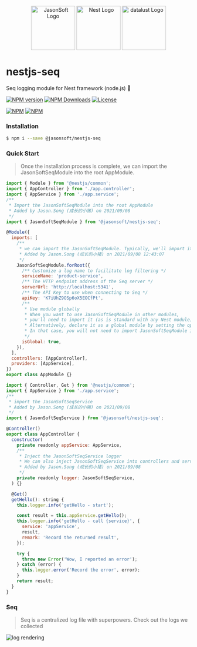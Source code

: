 <p align="center">
  <a href="https://github.com/jasonsoft/" target="blank"><img src="https://avatars.githubusercontent.com/u/90173752?s=200&v=4" width="120" alt="JasonSoft Logo" /></a>
  <a href="http://nestjs.com/" target="blank"><img src="https://avatars.githubusercontent.com/u/28507035?s=200&v=4" width="120" alt="Nest Logo" /></a>
  <a href="https://datalust.co/" target="blank"><img src="https://datalust.co/img/seq-logo-dark.svg" height="120"  alt="datalust Logo" /></a>
</p>

# nestjs-seq

Seq logging module for Nest framework (node.js) 🐷

[![NPM version][npm-img]][npm-url]
[![NPM Downloads][downloads-image]][npm-url]
[![License][license-img]][license-url]

[![NPM](https://nodei.co/npm/@jasonsoft/nestjs-seq.png?stars&downloads)](https://nodei.co/npm/@jasonsoft/nestjs-seq/)
[![NPM](https://nodei.co/npm-dl/@jasonsoft/nestjs-seq.png)](https://nodei.co/npm/@jasonsoft/nestjs-seq/)

### Installation

```bash
$ npm i --save @jasonsoft/nestjs-seq
```

### Quick Start

> Once the installation process is complete, we can import the JasonSoftSeqModule into the root AppModule.

```js
import { Module } from '@nestjs/common';
import { AppController } from './app.controller';
import { AppService } from './app.service';
/**
 * Import the JasonSoftSeqModule into the root AppModule
 * Added by Jason.Song (成长的小猪) on 2021/09/08
 */
import { JasonSoftSeqModule } from '@jasonsoft/nestjs-seq';

@Module({
  imports: [
    /**
     * we can import the JasonSoftSeqModule. Typically, we'll import it into the root AppModule and control its behavior using the .forRoot() static method.
     * Added by Jason.Song (成长的小猪) on 2021/09/08 12:43:07
     */
    JasonSoftSeqModule.forRoot({
      /** Customize a log name to facilitate log filtering */
      serviceName: 'product-service',
      /** The HTTP endpoint address of the Seq server */
      serverUrl: 'http://localhost:5341',
      /** The API Key to use when connecting to Seq */
      apiKey: 'K7iUhZ9OSp6oX5EOCfPt',
      /**
       * Use module globally
       * When you want to use JasonSoftSeqModule in other modules,
       * you'll need to import it (as is standard with any Nest module).
       * Alternatively, declare it as a global module by setting the options object's isGlobal property to true, as shown below.
       * In that case, you will not need to import JasonSoftSeqModule in other modules once it's been loaded in the root module
       */
      isGlobal: true,
    }),
  ],
  controllers: [AppController],
  providers: [AppService],
})
export class AppModule {}
```

```js
import { Controller, Get } from '@nestjs/common';
import { AppService } from './app.service';
/**
 * import the JasonSoftSeqService
 * Added by Jason.Song (成长的小猪) on 2021/09/08
 */
import { JasonSoftSeqService } from '@jasonsoft/nestjs-seq';

@Controller()
export class AppController {
  constructor(
    private readonly appService: AppService,
    /**
     * Inject the JasonSoftSeqService logger
     * We can also inject JasonSoftSeqService into controllers and services, etc.
     * Added by Jason.Song (成长的小猪) on 2021/09/08
     */
    private readonly logger: JasonSoftSeqService,
  ) {}

  @Get()
  getHello(): string {
    this.logger.info('getHello - start');

    const result = this.appService.getHello();
    this.logger.info('getHello - call {service}', {
      service: 'appService',
      result,
      remark: 'Record the returned result',
    });

    try {
      throw new Error('Wow, I reported an error');
    } catch (error) {
      this.logger.error('Record the error', error);
    }
    return result;
  }
}

```

### Seq

> Seq is a centralized log file with superpowers. Check out the logs we collected

![log rendering](https://github.com/jasonsoft/nestjs-seq/raw/main/rendering.jpg)

[npm-img]: https://img.shields.io/npm/v/@jasonsoft/nestjs-seq.svg?style=flat-square
[npm-url]: https://npmjs.org/package/@jasonsoft/nestjs-seq
[license-img]: https://img.shields.io/badge/license-MIT-green.svg?style=flat-square
[license-url]: LICENSE
[downloads-image]: https://img.shields.io/npm/dt/@jasonsoft/nestjs-seq.svg?style=flat-square
[project-icon]: https://avatars.githubusercontent.com/u/22167571?v=4
